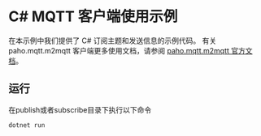 # C# MQTT 客户端使用示例
在本示例中我们提供了 C# 订阅主题和发送信息的示例代码。
有关 paho.mqtt.m2mqtt 客户端更多使用文档，请参阅 [paho.mqtt.m2mqtt 官方文档](https://www.eclipse.org/paho/index.php?page=clients/dotnet/index.php)。


## 运行
在publish或者subscribe目录下执行以下命令
```bash
dotnet run
```
